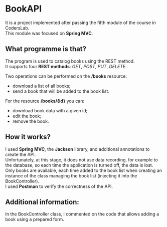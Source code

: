 # BookAPI
It is a project implemented after passing the fifth module of the course in CodersLab. \
This module was focused on __Spring MVC__.
## What programme is that?
The program is used to catalog books using the REST method. \
It supports four __REST methods__: _GET_, _POST_, _PUT_, _DELETE_.

Two operations can be performed on the __/books__ resource:
- download a list of all books;
- send a book that will be added to the book list.

For the resource __/books/{id}__ you can: 
- download book data with a given id; 
- edit the book; 
- remove the book.
## How it works? 
I used __Spring MVC__, the __Jackson__ library, and additional annotations to create the API. \
Unfortunately, at this stage, it does not use data recording, for example to the database, so each time the application is turned off, the data is lost. \
Only books are available, each time added to the book list when creating an instance of the class managing the book list (injecting it into the BookController). \
I used __Postman__ to verify the correctness of the API.
## Additional information:
In the BookController class, I commented on the code that allows adding a book using a prepared form.
